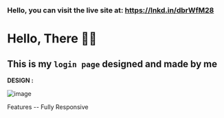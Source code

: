 ### Hello, you can visit the live site at: https://lnkd.in/dbrWfM28

# Hello, There 👋🏻
## This is my `login page` designed and made by **me**
**DESIGN :**

![image](https://user-images.githubusercontent.com/112730533/220886069-0cb92ec6-6647-4b03-9071-ab05766ff76e.png)

Features
-- Fully Responsive

